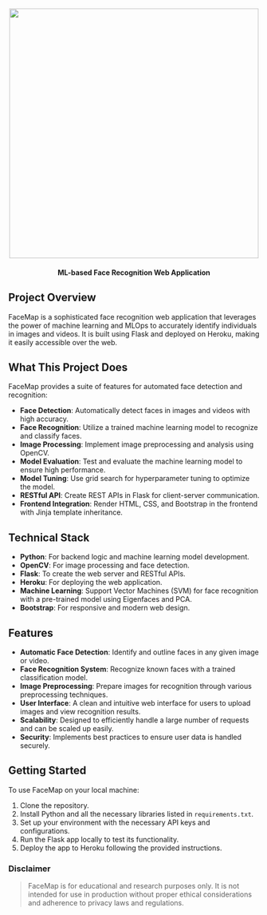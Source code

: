 <h1 align="center">
   <img src="https://github.com/sultanul-ovi/FaceMap/blob/master/images/banner.png"  width="500" height="500" />
</h1>

<h4 align="center">
ML-based Face Recognition Web Application
</h4>



## Project Overview
FaceMap is a sophisticated face recognition web application that leverages the power of machine learning and MLOps to accurately identify individuals in images and videos. It is built using Flask and deployed on Heroku, making it easily accessible over the web.

## What This Project Does
FaceMap provides a suite of features for automated face detection and recognition:

- **Face Detection**: Automatically detect faces in images and videos with high accuracy.
- **Face Recognition**: Utilize a trained machine learning model to recognize and classify faces.
- **Image Processing**: Implement image preprocessing and analysis using OpenCV.
- **Model Evaluation**: Test and evaluate the machine learning model to ensure high performance.
- **Model Tuning**: Use grid search for hyperparameter tuning to optimize the model.
- **RESTful API**: Create REST APIs in Flask for client-server communication.
- **Frontend Integration**: Render HTML, CSS, and Bootstrap in the frontend with Jinja template inheritance.

## Technical Stack

- **Python**: For backend logic and machine learning model development.
- **OpenCV**: For image processing and face detection.
- **Flask**: To create the web server and RESTful APIs.
- **Heroku**: For deploying the web application.
- **Machine Learning**: Support Vector Machines (SVM) for face recognition with a pre-trained model using Eigenfaces and PCA.
- **Bootstrap**: For responsive and modern web design.

## Features

- **Automatic Face Detection**: Identify and outline faces in any given image or video.
- **Face Recognition System**: Recognize known faces with a trained classification model.
- **Image Preprocessing**: Prepare images for recognition through various preprocessing techniques.
- **User Interface**: A clean and intuitive web interface for users to upload images and view recognition results.
- **Scalability**: Designed to efficiently handle a large number of requests and can be scaled up easily.
- **Security**: Implements best practices to ensure user data is handled securely.

## Getting Started

To use FaceMap on your local machine:

1. Clone the repository.
2. Install Python and all the necessary libraries listed in `requirements.txt`.
3. Set up your environment with the necessary API keys and configurations.
4. Run the Flask app locally to test its functionality.
5. Deploy the app to Heroku following the provided instructions.


### Disclaimer

>FaceMap is for educational and research purposes only. It is not intended for use in production without proper ethical considerations and adherence to privacy laws and regulations.
